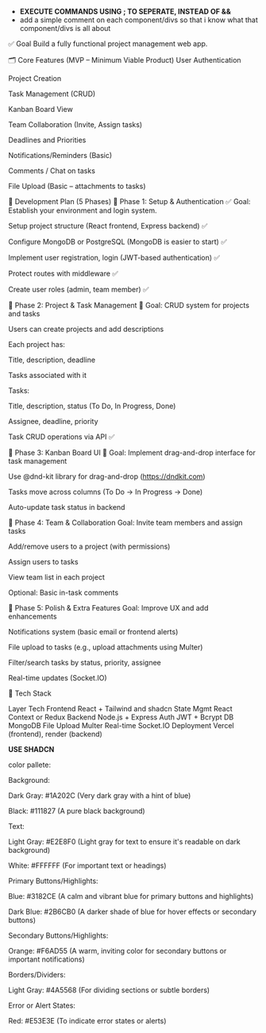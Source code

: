 - **EXECUTE COMMANDS USING ; TO SEPERATE, INSTEAD OF &&**
- add a simple comment on each component/divs so that i know what that component/divs is all about

✅ Goal
Build a fully functional project management web app.

🗂️ Core Features (MVP – Minimum Viable Product)
User Authentication

Project Creation

Task Management (CRUD)

Kanban Board View

Team Collaboration (Invite, Assign tasks)

Deadlines and Priorities

Notifications/Reminders (Basic)

Comments / Chat on tasks

File Upload (Basic – attachments to tasks)

📅 Development Plan (5 Phases)
📍 Phase 1: Setup & Authentication ✅
Goal: Establish your environment and login system.

Setup project structure (React frontend, Express backend) ✅

Configure MongoDB or PostgreSQL (MongoDB is easier to start) ✅

Implement user registration, login (JWT-based authentication) ✅

Protect routes with middleware ✅

Create user roles (admin, team member) ✅

📍 Phase 2: Project & Task Management 🔄
Goal: CRUD system for projects and tasks

Users can create projects and add descriptions

Each project has:

Title, description, deadline

Tasks associated with it

Tasks:

Title, description, status (To Do, In Progress, Done)

Assignee, deadline, priority

Task CRUD operations via API ✅

📍 Phase 3: Kanban Board UI 🔄
Goal: Implement drag-and-drop interface for task management

Use @dnd-kit library for drag-and-drop (https://dndkit.com)

Tasks move across columns (To Do → In Progress → Done)

Auto-update task status in backend

📍 Phase 4: Team & Collaboration
Goal: Invite team members and assign tasks

Add/remove users to a project (with permissions)

Assign users to tasks

View team list in each project

Optional: Basic in-task comments

📍 Phase 5: Polish & Extra Features
Goal: Improve UX and add enhancements

Notifications system (basic email or frontend alerts)

File upload to tasks (e.g., upload attachments using Multer)

Filter/search tasks by status, priority, assignee

Real-time updates (Socket.IO)

📘 Tech Stack

Layer Tech
Frontend React + Tailwind and shadcn
State Mgmt React Context or Redux
Backend Node.js + Express
Auth JWT + Bcrypt
DB MongoDB
File Upload Multer
Real-time Socket.IO
Deployment Vercel (frontend), render (backend)

**USE SHADCN**

color pallete:

Background:

Dark Gray: #1A202C (Very dark gray with a hint of blue)

Black: #111827 (A pure black background)

Text:

Light Gray: #E2E8F0 (Light gray for text to ensure it's readable on dark background)

White: #FFFFFF (For important text or headings)

Primary Buttons/Highlights:

Blue: #3182CE (A calm and vibrant blue for primary buttons and highlights)

Dark Blue: #2B6CB0 (A darker shade of blue for hover effects or secondary buttons)

Secondary Buttons/Highlights:

Orange: #F6AD55 (A warm, inviting color for secondary buttons or important notifications)

Borders/Dividers:

Light Gray: #4A5568 (For dividing sections or subtle borders)

Error or Alert States:

Red: #E53E3E (To indicate error states or alerts)
